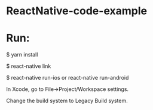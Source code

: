 # ReactNative-code-example
# Run:
$ yarn install

$ react-native link

$ react-native run-ios or react-native run-android

In Xcode, go to File->Project/Workspace settings.

Change the build system to Legacy Build system.
